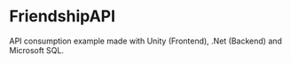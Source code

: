 # FriendshipAPI
 API consumption example made with Unity (Frontend), .Net (Backend) and Microsoft SQL.
